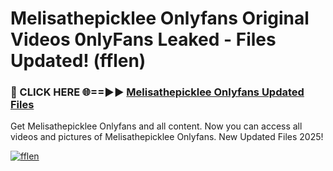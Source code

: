 # Melisathepicklee Onlyfans Original Videos 0nlyFans Leaked - Files Updated! (fflen)

<h3>🔴 CLICK HERE 🌐==►► <a href="https://tinyurl.com/ehrbuxhb" rel="nofollow">Melisathepicklee Onlyfans Updated Files</a></h3>

Get Melisathepicklee Onlyfans and all content. Now you can access all videos and pictures of Melisathepicklee Onlyfans. New Updated Files 2025!

[![fflen](https://i.imgur.com/lVYEuWS.gif)](https://tinyurl.com/ehrbuxhb)
